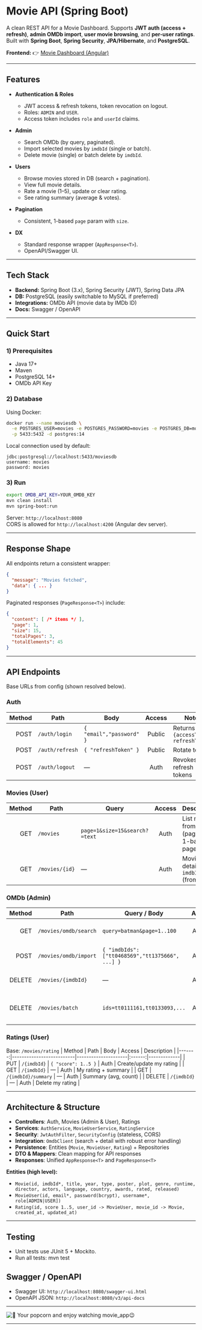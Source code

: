 #  Movie API (Spring Boot)

A clean REST API for a Movie Dashboard. Supports **JWT auth (access + refresh)**, **admin OMDb import**, **user movie browsing**, and **per-user ratings**. Built with **Spring Boot**, **Spring Security**, **JPA/Hibernate**, and **PostgreSQL**.

**Frontend:** 👉 [Movie Dashboard (Angular)](https://github.com/hanin-mohamed/Movie-APP)

---

##  Features

- **Authentication & Roles**
  - JWT access & refresh tokens, token revocation on logout.
  - Roles: `ADMIN` and `USER`.  
  - Access token includes `role` and `userId` claims.

- **Admin**
  - Search OMDb (by query, paginated).
  - Import selected movies by `imdbId` (single or batch).
  - Delete movie (single) or batch delete by `imdbId`.

- **Users**
  - Browse movies stored in DB (search + pagination).
  - View full movie details.
  - Rate a movie (1–5), update or clear rating.
  - See rating summary (average & votes).

- **Pagination**
  - Consistent, 1-based `page` param with `size`.

- **DX**
  - Standard response wrapper (`AppResponse<T>`).
  - OpenAPI/Swagger UI.

---

## Tech Stack

- **Backend:** Spring Boot (3.x), Spring Security (JWT), Spring Data JPA
- **DB:** PostgreSQL (easily switchable to MySQL if preferred)
- **Integrations:** OMDb API (movie data by IMDb ID)
- **Docs:** Swagger / OpenAPI

---

##  Quick Start

### 1) Prerequisites
- Java 17+
- Maven
- PostgreSQL 14+
- OMDb API Key

### 2) Database
Using Docker:
```bash
docker run --name moviesdb \
  -e POSTGRES_USER=movies -e POSTGRES_PASSWORD=movies -e POSTGRES_DB=moviesdb \
  -p 5433:5432 -d postgres:14
```

Local connection used by default:
```
jdbc:postgresql://localhost:5433/moviesdb
username: movies
password: movies
```

### 3) Run
```bash
export OMDB_API_KEY=YOUR_OMDB_KEY
mvn clean install
mvn spring-boot:run
```
Server: `http://localhost:8080`  
CORS is allowed for `http://localhost:4200` (Angular dev server).

---


##  Response Shape

All endpoints return a consistent wrapper:

```json
{
  "message": "Movies fetched",
  "data": { ... }
}
```

Paginated responses (`PageResponse<T>`) include:
```json
{
  "content": [ /* items */ ],
  "page": 1,
  "size": 15,
  "totalPages": 3,
  "totalElements": 45
}
```

---

##  API Endpoints

Base URLs from config (shown resolved below).

### Auth
| Method | Path            | Body                     | Access | Notes |
|-------:|-----------------|--------------------------|:------:|-------|
| POST   | `/auth/login`   | `{ "email","password" }` | Public | Returns `{accessToken, refreshToken}` |
| POST   | `/auth/refresh` | `{ "refreshToken" }`     | Public | Rotate tokens |
| POST   | `/auth/logout`  | —                        | Auth   | Revokes refresh tokens |

### Movies (User)
| Method | Path             | Query                          | Access | Description |
|-------:|------------------|--------------------------------|:------:|-------------|
| GET    | `/movies`        | `page=1&size=15&search?=text` | Auth   | List movies from DB (paginated, 1-based page) |
| GET    | `/movies/{id}`   | —                              | Auth   | Movie details by `imdbId` (from DB) |

### OMDb (Admin)
| Method | Path                     | Query / Body                                        | Access | Description |
|-------:|--------------------------|-----------------------------------------------------|:------:|-------------|
| GET    | `/movies/omdb/search`    | `query=batman&page=1..100`                          | ADMIN  | Search OMDb (10 results/page) |
| POST   | `/movies/omdb/import`    | `{ "imdbIds": ["tt0468569","tt1375666", ...] }`     | ADMIN  | Import one or many titles |
| DELETE | `/movies/{imdbId}`       | —                                                   | ADMIN  | Delete single movie by `imdbId` |
| DELETE | `/movies/batch`          | `ids=tt0111161,tt0133093,...`                       | ADMIN  | Batch delete by comma-separated `imdbId`s |

### Ratings (User)
Base: `/movies/rating`
| Method | Path                     | Body                | Access | Description |
|-------:|--------------------------|---------------------|:------:|-------------|
| PUT    | `/{imdbId}`              | `{ "score": 1..5 }` | Auth   | Create/update my rating |
| GET    | `/{imdbId}`              | —                   | Auth   | My rating + summary |
| GET    | `/{imdbId}/summary`      | —                   | Auth   | Summary (avg, count) |
| DELETE | `/{imdbId}`              | —                   | Auth   | Delete my rating |

---

##  Architecture & Structure

- **Controllers**: Auth, Movies (Admin & User), Ratings
- **Services**: `AuthService`, `MovieUserService`, `RatingService`
- **Security**: `JwtAuthFilter`, `SecurityConfig` (stateless, CORS)
- **Integration**: `OmdbClient` (search + detail with robust error handling)
- **Persistence**: Entities (`Movie`, `MovieUser`, `Rating`) + Repositories
- **DTO & Mappers**: Clean mapping for API responses
- **Responses**: Unified `AppResponse<T>` and `PageResponse<T>`

**Entities (high level):**
- `Movie(id, imdbId*, title, year, type, poster, plot, genre, runtime, director, actors, language, country, awards, rated, released)`
- `MovieUser(id, email*, password(bcrypt), username*, role[ADMIN|USER])`
- `Rating(id, score 1..5, user_id -> MovieUser, movie_id -> Movie, created_at, updated_at)`

---

## Testing
- Unit tests use JUnit 5 + Mockito.
- Run all tests:
  mvn test

##  Swagger / OpenAPI

- Swagger UI: `http://localhost:8080/swagger-ui.html`  
- OpenAPI JSON: `http://localhost:8080/v3/api-docs`

---


![🎥 Your popcorn and enjoy watching movie_app😉 ](assets/my_movie.gif)

---

